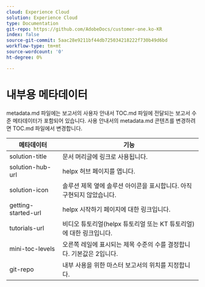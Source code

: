 ```yaml
---
cloud: Experience Cloud
solution: Experience Cloud
type: Documentation
git-repo: https://github.com/AdobeDocs/customer-one.ko-KR
index: false
source-git-commit: 5aac28e9211bf44db725034218222f730b49d6bd
workflow-type: tm+mt
source-wordcount: '0'
ht-degree: 0%

---
```



# 내부용 메타데이터

metadata.md 파일에는 보고서의 사용자 안내서 TOC.md 파일에 전달되는 보고서 수준 메타데이터가 포함되어 있습니다. 사용 안내서의 metadata.md 콘텐츠를 변경하려면 TOC.md 파일에서 변경합니다.

| 메타데이터 | 기능 |
|--- |--- |
| solution-title | 문서 머리글에 링크로 사용됩니다. |
| solution-hub-url | helpx 허브 페이지를 엽니다. |
| solution-icon | 솔루션 제목 옆에 솔루션 아이콘을 표시합니다. 아직 구현되지 않았습니다. |
| getting-started-url | helpx 시작하기 페이지에 대한 링크입니다. |
| tutorials-url | 비디오 튜토리얼(helpx 튜토리얼 또는 KT 튜토리얼)에 대한 링크입니다. |
| mini-toc-levels | 오른쪽 레일에 표시되는 제목 수준의 수를 결정합니다. 기본값은 2입니다. |
| git-repo | 내부 사용을 위한 마스터 보고서의 위치를 지정합니다. |
